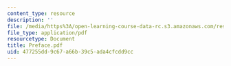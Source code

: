 ```yaml
---
content_type: resource
description: ''
file: /media/https%3A/open-learning-course-data-rc.s3.amazonaws.com/res-12-000-evolution-of-physical-oceanography-spring-2007/477255dd9c67a66b39c5ada4cfcdd9cc_Preface.pdf
file_type: application/pdf
resourcetype: Document
title: Preface.pdf
uid: 477255dd-9c67-a66b-39c5-ada4cfcdd9cc
---
```

